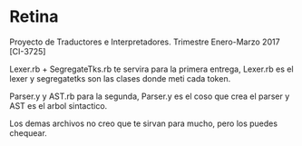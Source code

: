 # Retina
Proyecto de Traductores e Interpretadores. Trimestre Enero-Marzo 2017 [CI-3725]

Lexer.rb + SegregateTks.rb te servira para la primera entrega, Lexer.rb es el lexer y segregatetks son las clases donde meti cada token. 

Parser.y y AST.rb para la segunda, Parser.y es el coso que crea el parser y AST es el arbol sintactico.

Los demas archivos no creo que te sirvan para mucho, pero los puedes chequear.
